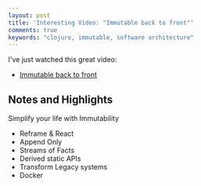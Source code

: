 ```yaml
---
layout: post
title: 'Interesting Video: "Immutable back to front"'
comments: true
keywords: "clojure, immutable, software architecture"
---
```


I've just watched this great video:

- [Immutable back to front](https://skillsmatter.com/skillscasts/9150-immutable-back-to-front)

## Notes and Highlights

Simplify your life with Immutability

- Reframe & React
- Append Only
- Streams of Facts
- Derived static APIs
- Transform Legacy systems
- Docker
